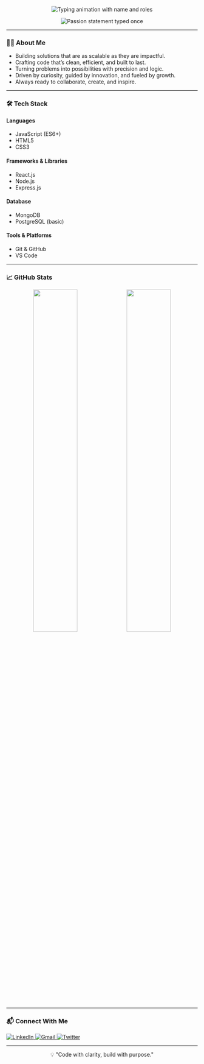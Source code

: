 <p align="center">
  <img src="https://readme-typing-svg.demolab.com?font=JetBrains+Mono&size=28&duration=2000&pause=1000&color=1E90FF&center=true&vCenter=true&width=800&lines=Hi+there,+I'm+Byerith.;Software+Developer.;Tech+Enthusiast." alt="Typing animation with name and roles" />
</p>

<p align="center">
  <img src="https://readme-typing-svg.demolab.com?font=JetBrains+Mono&size=20&duration=4000&pause=1000&color=708090&center=true&vCenter=true&width=700&repeat=false&lines=Crafting+efficient,+clean+code+and+scalable+solutions." alt="Passion statement typed once" />
</p>

---

### 🧑‍💻 About Me
- Building solutions that are as scalable as they are impactful.
- Crafting code that’s clean, efficient, and built to last.
- Turning problems into possibilities with precision and logic.
- Driven by curiosity, guided by innovation, and fueled by growth.
- Always ready to collaborate, create, and inspire. 

---

### 🛠 Tech Stack

#### Languages  
- JavaScript (ES6+)   
- HTML5  
- CSS3  

#### Frameworks & Libraries  
- React.js  
- Node.js  
- Express.js  

#### Database  
- MongoDB  
- PostgreSQL (basic)  

#### Tools & Platforms  
- Git & GitHub  
- VS Code  

---

### 📈 GitHub Stats

<p align="center">
  <img src="https://github-readme-stats.vercel.app/api?username=rithul-kp&show_icons=true&theme=transparent" width="48%" />
  <img src="https://streak-stats.demolab.com?user=rithul-kp&theme=transparent" width="48%" />
</p>


---

### 📬 Connect With Me

<p align="left">
  <a href="https://linkedin.com/in/yourlinkedin" target="_blank">
    <img src="https://img.shields.io/badge/LinkedIn-0077B5?style=flat&logo=linkedin&logoColor=white" alt="LinkedIn" />
  </a>
  <a href="mailto:youremail@example.com" target="_blank">
    <img src="https://img.shields.io/badge/Gmail-D14836?style=flat&logo=gmail&logoColor=white" alt="Gmail" />
  </a>
  <a href="https://twitter.com/yourtwitter" target="_blank">
    <img src="https://img.shields.io/badge/Twitter-1DA1F2?style=flat&logo=twitter&logoColor=white" alt="Twitter" />
  </a>
</p>

---

<p align="center">💡 "Code with clarity, build with purpose."</p>
